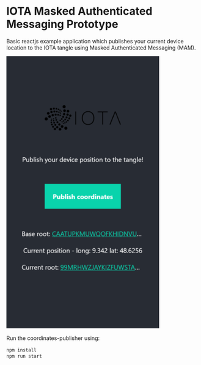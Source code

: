 # IOTA Masked Authenticated Messaging Prototype

Basic reactjs example application which publishes your current device location to the IOTA tangle using Masked Authenticated Messaging (MAM).

<img src="./coordinates-publisher/src/assets/screenshot.png" width="400"/>

Run the coordinates-publisher using:

```
npm install
npm run start
```
